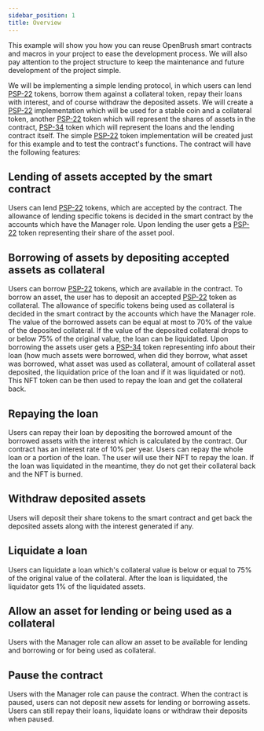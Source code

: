 ```yaml
---
sidebar_position: 1
title: Overview
---
```


This example will show you how you can reuse OpenBrush smart contracts and macros in your project to ease the development process. We will also pay attention to the project structure to keep the maintenance and future development of the project simple.

We will be implementing a simple lending protocol, in which users can lend [PSP-22](/smart-contracts/PSP22) tokens, borrow them against a collateral token, repay their loans with interest, and of course withdraw the deposited assets. We will create a [PSP-22](/smart-contracts/PSP22) implementation which will be used for a stable coin and a collateral token, another [PSP-22](/smart-contracts/PSP22) token which will represent the shares of assets in the contract, [PSP-34](/smart-contracts/PSP34) token which will represent the loans and the lending contract itself. The simple [PSP-22](/smart-contracts/PSP22) token implementation will be created just for this example and to test the contract's functions. The contract will have the following features:

## Lending of assets accepted by the smart contract

Users can lend [PSP-22](/smart-contracts/PSP22) tokens, which are accepted by the contract. The allowance of lending specific tokens is decided in the smart contract by the accounts which have the Manager role. Upon lending the user gets a [PSP-22](/smart-contracts/PSP22) token representing their share of the asset pool.

## Borrowing of assets by depositing accepted assets as collateral

Users can borrow [PSP-22](/smart-contracts/PSP22) tokens, which are available in the contract. To borrow an asset, the user has to deposit an accepted [PSP-22](/smart-contracts/PSP22) token as collateral. The allowance of specific tokens being used as collateral is decided in the smart contract by the accounts which have the Manager role. The value of the borrowed assets can be equal at most to 70% of the value of the deposited collateral. If the value of the deposited collateral drops to or below 75% of the original value, the loan can be liquidated. Upon borrowing the assets user gets a [PSP-34](/smart-contracts/PSP34) token representing info about their loan (how much assets were borrowed, when did they borrow, what asset was borrowed, what asset was used as collateral, amount of collateral asset deposited, the liquidation price of the loan and if it was liquidated or not). This NFT token can be then used to repay the loan and get the collateral back.

## Repaying the loan

Users can repay their loan by depositing the borrowed amount of the borrowed assets with the interest which is calculated by the contract. Our contract has an interest rate of 10% per year. Users can repay the whole loan or a portion of the loan. The user will use their NFT to repay the loan. If the loan was liquidated in the meantime, they do not get their collateral back and the NFT is burned.

## Withdraw deposited assets

Users will deposit their share tokens to the smart contract and get back the deposited assets along with the interest generated if any.

## Liquidate a loan

Users can liquidate a loan which's collateral value is below or equal to 75% of the original value of the collateral. After the loan is liquidated, the liquidator gets 1% of the liquidated assets. 

## Allow an asset for lending or being used as a collateral

Users with the Manager role can allow an asset to be available for lending and borrowing or for being used as collateral.

## Pause the contract

Users with the Manager role can pause the contract. When the contract is paused, users can not deposit new assets for lending or borrowing assets. Users can still repay their loans, liquidate loans or withdraw their deposits when paused.